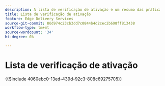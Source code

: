 ```yaml
---
description: A lista de verificação de ativação é um resumo das práticas recomendadas a serem consideradas ao iniciar um site. Essas etapas geralmente são boas práticas, mas têm alguns aspectos específicos do Adobe Experience Manager.
title: Lista de verificação de ativação
feature: Edge Delivery Services
source-git-commit: 80d974c23cb3dd7c0844b4d2cec2b608ff813438
workflow-type: tm+mt
source-wordcount: '34'
ht-degree: 0%

---
```


# Lista de verificação de ativação

{{$include 4060ebc0-13ed-439d-92c3-808c69275705}}
